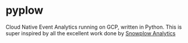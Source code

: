 # pyplow
Cloud Native Event Analytics running on GCP, written in Python. This is super inspired by all the excellent work done by [Snowplow Analytics](https://github.com/snowplow/snowplow)
